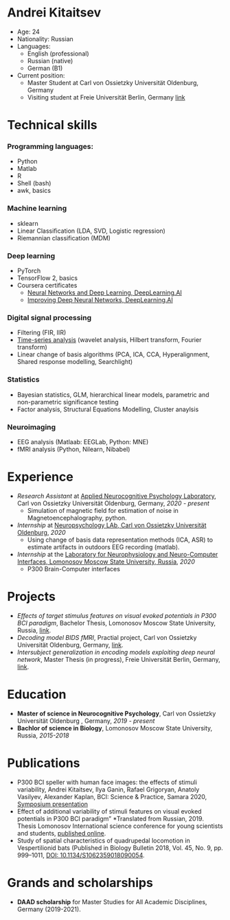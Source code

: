 # Andrei Kitaitsev
* Age: 24
* Nationality: Russian
* Languages:
  * English (professional)
  * Russian (native)
  * German (B1)
* Current position: 
  * Master Student at Carl von Ossietzky Universität Oldenburg, Germany
  * Visiting student at Freie Universität Berlin, Germany [link](https://www.ewi-psy.fu-berlin.de/en/einrichtungen/arbeitsbereiche/neural_dyn_of_vis_cog/team_v2/master_students/andrei/index.html)

# Technical skills

### Programming languages:
* Python
* Matlab
* R
* Shell (bash)
* awk, basics

### Machine learning
* sklearn
* Linear Classification (LDA, SVD, Logistic regression)
* Riemannian classification (MDM)

### Deep learning
* PyTorch
* TensorFlow 2, basics
* Coursera certificates
  * [Neural Networks and Deep Learning, DeepLearning.AI](https://coursera.org/share/8982b814c0d0b319bc6a8c2168c4b068)
  * [Improving Deep Neural Networks, DeepLearning.AI](https://coursera.org/share/8ee44829272aa4729cdde0de62b0ed959)

### Digital signal processing
* Filtering (FIR, IIR)
* [Time-series analysis](https://github.com/andreikitaitsev/decoding_model_bids_fmri/blob/master/audio2bidsstim/wav_files_to_bids_tsv.py) (wavelet analysis, Hilbert transform, Fourier transform)
* Linear change of basis algorithms (PCA, ICA, CCA, Hyperalignment, Shared response modelling, Searchlight)

### Statistics
* Bayesian statistics, GLM, hierarchical linear models, parametric and non-parametric significance testing
* Factor analysis, Structural Equations Modelling, Cluster anaylsis

### Neuroimaging
* EEG analysis (Matlaab: EEGLab, Python: MNE)
* fMRI analysis (Python, Nilearn, Nibabel)

# Experience
* *Research Assistant* at [Applied Neurocognitive Psychology Laboratory](https://uol.de/angewandte-neurokognitive-psychologie), Carl von Ossietzky Universität Oldenburg, Germany, *2020 - present*
  * Simulation of magnetic field for estimation of noise in Magnetoencephalography, python.
* *Internship* at [Neuropsychology LAb, Carl von Ossietzky Universität Oldenburg](https://uol.de/neuropsychologie), *2020*
  * Using change of basis data representation methods (ICA, ASR) to estimate artifacts in outdoors EEG recording (matlab).
* *Internship* at the [Laboratory for Neurophysiology and Neuro-Computer Interfaces, Lomonosov Moscow State University, Russia](http://brain.bio.msu.ru/), *2020* 
  * P300 Brain-Computer interfaces    

# Projects
* *Effects of target stimulus features on visual evoked potentials in P300 BCI paradigm*, Bachelor Thesis, Lomonosov Moscow State University, Russia, [link](https://github.com/andreikitaitsev/P300_BCI.git). 
* *Decoding model BIDS fMRI*, Practial project, Carl von Ossietzky Universität Oldenburg, Germany, [link](https://github.com/andreikitaitsev/decoding_model_bids_fmri.git).
*  *Intersubject generalization in encoding models exploiting deep neural network*, Master Thesis (in progress), Freie Universität Berlin, Germany, [link](https://www.ewi-psy.fu-berlin.de/en/einrichtungen/arbeitsbereiche/neural_dyn_of_vis_cog/team_v2/master_students/index.html).

# Education
* **Master of science in Neurocognitive Psychology**, Carl von Ossietzky Universität Oldenburg , Germany, *2019 - present*
* **Bachlor of science in Biology**, Lomonosov Moscow State University, Russia, *2015-2018*

# Publications
* P300 BCI speller with human face images: the effects of stimuli variability, Andrei Kitaitsev, Ilya Ganin, Rafael Grigoryan, Anatoly Vasilyev, Alexander Kaplan, BCI: Science & Practice, Samara 2020, [Symposium presentation](https://bcisamara.com/bcisamara/agenda/)
* Effect of additional variability of stimuli features on visual evoked potentials in P300 BCI paradigm” *Translated from Russian, 2019. Thesis Lomonosov International science conference for young scientists and students, [published online](https://lomonosovmsu.ru/archive/Lomonosov_2019/data/section_2_16089.htm).
* Study of spatial characteristics of quadrupedal locomotion in Vespertilionid bats (Published in
Biology Bulletin 2018, Vol. 45, No. 9, pp. 999–1011, [DOI: 10.1134/S1062359018090054](https://link.springer.com/article/10.1134/S1062359018090054).

# Grands and scholarships
* **DAAD scholarship** for Master Studies for All Academic Disciplines, Germany (2019-2021).
